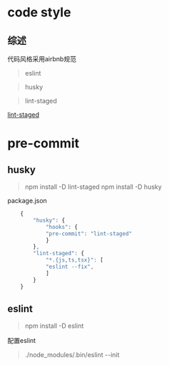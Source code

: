 # code style

## 综述
代码风格采用airbnb规范
> eslint

> husky


> lint-staged

[lint-staged](https://www.npmjs.com/package/lint-staged)

# pre-commit 

## husky

> npm install -D lint-staged
> npm install -D husky

package.json
```js
    {
        "husky": {
            "hooks": {
            "pre-commit": "lint-staged"
            }
        },
        "lint-staged": {
            "*.{js,ts,tsx}": [
            "eslint --fix",
            ]
        }
    }
```
## eslint

> npm install -D eslint

配置eslint

> ./node_modules/.bin/eslint --init


